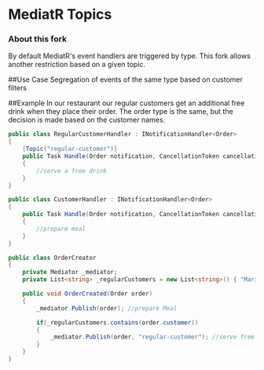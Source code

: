 MediatR Topics
=======


### About this fork
By default MediatR's event handlers are triggered by type. 
This fork allows another restriction based on a given topic.

##Use Case
Segregation of events of the same type based on customer filters

##Example
In our restaurant our regular customers get an additional free drink when they place their order.
The order type is the same, but the decision is made based on the customer names.
```csharp
public class RegularCustomerHandler : INotificationHandler<Order>
{
    [Topic("regular-customer")]
    public Task Handle(Order notification, CancellationToken cancellationToken)
    {
        //serve a free drink
    }
}

public class CustomerHandler : INotificationHandler<Order>
{
    public Task Handle(Order notification, CancellationToken cancellationToken)
    {
        //prepare meal
    }
}

public class OrderCreator
{
    private Mediator _mediator;
    private List<string> _regularCustomers = new List<string>() { "Maria Anders", "Ana Trujillo"};

    public void OrderCreated(Order order)
    {
        _mediator.Publish(order); //prepare Meal

        if(_regularCustomers.contains(order.customer))
        {
            _mediator.Publish(order, "regular-customer"); //serve free drink etc.
        }
    }
}
